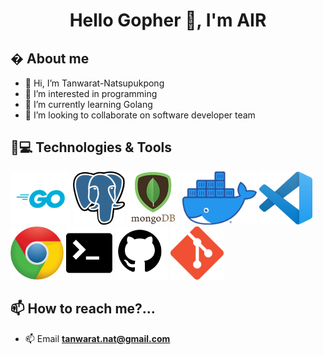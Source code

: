 <h1 align="center">Hello Gopher 👋, I'm AIR</h1>

## � About me
- 👋 Hi, I’m Tanwarat-Natsupukpong
- 👀 I’m interested in programming
- 🌱 I’m currently learning Golang
- 💞️ I’m looking to collaborate on software developer team

## 🚀💻 Technologies & Tools
<p float="left">
  <img src="https://github.com/Tanwarat-Nat/Tanwarat-Nat/blob/main/assets/go.png"  height="85" />
  <img src="https://github.com/Tanwarat-Nat/Tanwarat-Nat/blob/main/assets/postgres.png"  height="85" />
  <img src="https://github.com/Tanwarat-Nat/Tanwarat-Nat/blob/main/assets/mongodb.png"  height="85" />
  <img src="https://github.com/Tanwarat-Nat/Tanwarat-Nat/blob/main/assets/docker.png"  height="85" />
  <img src="https://github.com/Tanwarat-Nat/Tanwarat-Nat/blob/main/assets/vs-code.png"  height="85" />
  <img src="https://github.com/Tanwarat-Nat/Tanwarat-Nat/blob/main/assets/chrome.png"  height="85" />
  <img src="https://github.com/Tanwarat-Nat/Tanwarat-Nat/blob/main/assets/terminal.png"  height="85" />
  <img src="https://github.com/Tanwarat-Nat/Tanwarat-Nat/blob/main/assets/github.png"  height="85" />
  <img src="https://github.com/Tanwarat-Nat/Tanwarat-Nat/blob/main/assets/git.png" height="85" />
  
</p>


## 📫 How to reach me?...
- 📫 Email **tanwarat.nat@gmail.com**
